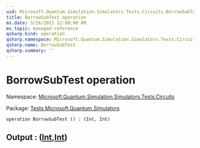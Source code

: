 ```yaml
---
uid: Microsoft.Quantum.Simulation.Simulators.Tests.Circuits.BorrowSubTest
title: BorrowSubTest operation
ms.date: 3/26/2021 12:00:00 AM
ms.topic: managed-reference
qsharp.kind: operation
qsharp.namespace: Microsoft.Quantum.Simulation.Simulators.Tests.Circuits
qsharp.name: BorrowSubTest
qsharp.summary: ''
---
```


# BorrowSubTest operation

Namespace: [Microsoft.Quantum.Simulation.Simulators.Tests.Circuits](xref:Microsoft.Quantum.Simulation.Simulators.Tests.Circuits)

Package: [Tests.Microsoft.Quantum.Simulators](https://nuget.org/packages/Tests.Microsoft.Quantum.Simulators)




```qsharp
operation BorrowSubTest () : (Int, Int)
```


## Output : ([Int](xref:microsoft.quantum.lang-ref.int),[Int](xref:microsoft.quantum.lang-ref.int))

